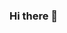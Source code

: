 ### Hi there 👋

<!--
**dharmazz/dharmazz** is a ✨ _special_ ✨ repository because its `README.md` (this file) appears on your GitHub profile.

Here are some ideas to get you started:

- 🔭 I’m currently working on Rakamin Academy
- 🌱 I’m currently learning Data Science, Data Analyst, Finance
- 👯 I’m looking to collaborate on data project
- 🤔 I’m looking for help with ...
- 💬 Ask me about data, finance,
- 📫 How to reach me: dharmasetiawan100@gmail.com
- 😄 Pronouns: He/Him
-->
